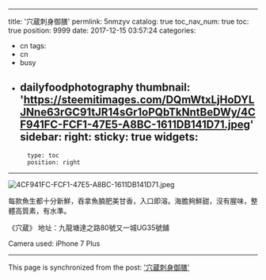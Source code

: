 
---
title: '穴蔵刺身御膳'
permlink: 5nmzyv
catalog: true
toc_nav_num: true
toc: true
position: 9999
date: 2017-12-15 03:57:24
categories:
- cn
tags:
- cn
- busy
- dailyfoodphotography
thumbnail: 'https://steemitimages.com/DQmWtxLjHoDYLJNne63rGC91tJR14sGr1oPQbTkNntBeDWy/4CF941FC-FCF1-47E5-A8BC-1611DB141D71.jpeg'
sidebar:
    right:
        sticky: true
widgets:
    -
        type: toc
        position: right
---



![4CF941FC-FCF1-47E5-A8BC-1611DB141D71.jpeg](https://steemitimages.com/DQmWtxLjHoDYLJNne63rGC91tJR14sGr1oPQbTkNntBeDWy/4CF941FC-FCF1-47E5-A8BC-1611DB141D71.jpeg)

每款魚生都十分新鮮，吞拿魚腩肥美甘香，入口即溶。海膽夠鮮甜，沒有腥味，整體高質素，有水準。

《穴蔵》
地址：九龍塘達之路80號又一城UG35號舖

Camera used: iPhone 7 Plus

- - -

This page is synchronized from the post: ['穴蔵刺身御膳'](https://steemit.com/@htliao/5nmzyv)
